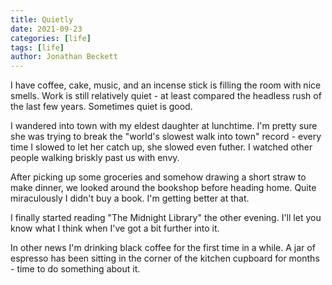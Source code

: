```yaml
---
title: Quietly
date: 2021-09-23
categories: [life]
tags: [life]
author: Jonathan Beckett
---
```


I have coffee, cake, music, and an incense stick is filling the room with nice smells. Work is still relatively quiet - at least compared the headless rush of the last few years. Sometimes quiet is good.

I wandered into town with my eldest daughter at lunchtime. I'm pretty sure she was trying to break the "world's slowest walk into town" record - every time I slowed to let her catch up, she slowed even futher. I watched other people walking briskly past us with envy.

After picking up some groceries and somehow drawing a short straw to make dinner, we looked around the bookshop before heading home. Quite miraculously I didn't buy a book. I'm getting better at that.

I finally started reading "The Midnight Library" the other evening. I'll let you know what I think when I've got a bit further into it.

In other news I'm drinking black coffee for the first time in a while. A jar of espresso has been sitting in the corner of the kitchen cupboard for months - time to do something about it.